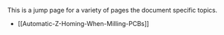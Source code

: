 This is a jump page for a variety of pages the document specific topics.

* [[Automatic-Z-Homing-When-Milling-PCBs]]